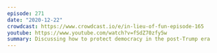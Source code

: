 ```yaml
---
episode: 271
date: "2020-12-22"
crowdcast: https://www.crowdcast.io/e/in-lieu-of-fun-episode-165
youtube: https://www.youtube.com/watch?v=fSdZ70zfy5w
summary: Discussing how to protect democracy in the post-Trump era
---
```

